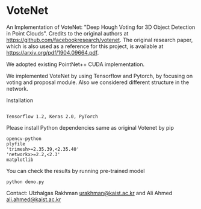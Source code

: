 # VoteNet
An Implementation of VoteNet: "Deep Hough Voting for 3D Object Detection in Point Clouds". Credits to the original authors at https://github.com/facebookresearch/votenet.
The original research paper, which is also used as a reference for this project, is available at https://arxiv.org/pdf/1904.09664.pdf.

We adopted existing PointNet++ CUDA implementation. 

We implemented VoteNet by using Tensorflow and Pytorch, by focusing on voting and proposal module.
Also we considered different structure in the network.

Installation
````

Tensorflow 1.2, Keras 2.0, PyTorch

````

Please install Python dependencies same as original Votenet by pip
````
opencv-python
plyfile
'trimesh>=2.35.39,<2.35.40'
'networkx>=2.2,<2.3'
matplotlib

````

You can check the results by running pre-trained model

````
python demo.py

````

Contact: Ulzhalgas Rakhman urakhman@kaist.ac.kr and Ali Ahmed ali.ahmed@kaist.ac.kr
